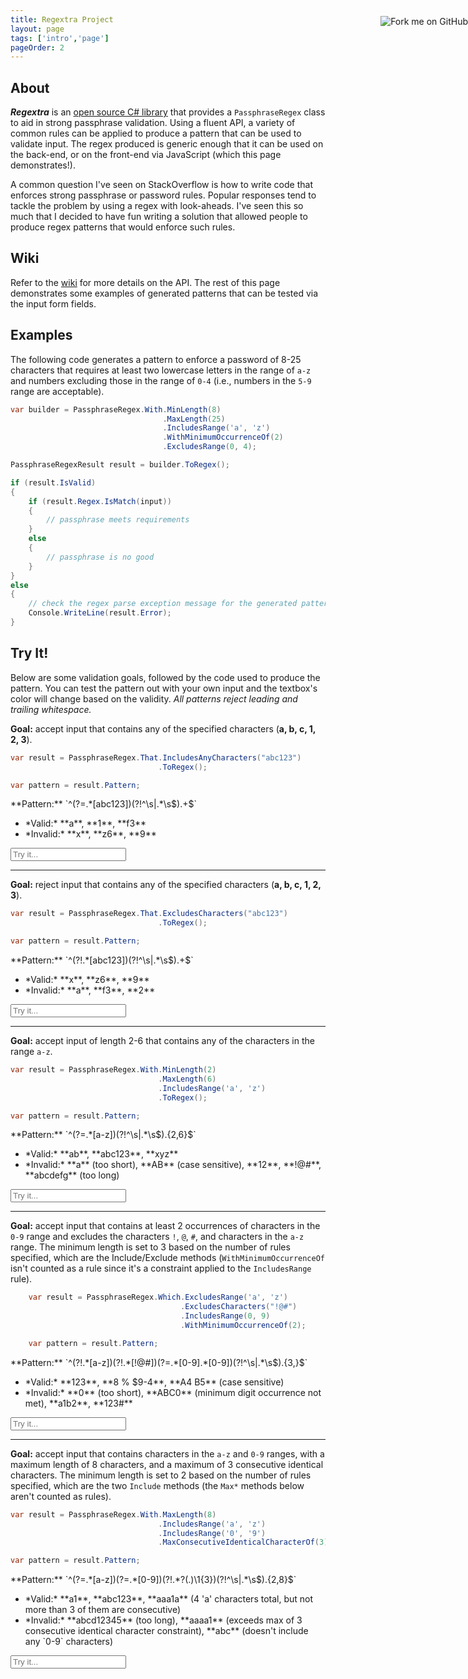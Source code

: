 ```yaml
---
title: Regextra Project
layout: page
tags: ['intro','page']
pageOrder: 2
---
```


<style>
.success {
    background-color: rgba(65, 242, 77, 0.1);
}
.error {
    background-color: rgba(198, 15, 19, 0.1);
}
</style>

<a href="https://github.com/amageed/regextra"><img style="position: absolute; top: 80px; right: 0; border: 0;" src="https://s3.amazonaws.com/github/ribbons/forkme_right_red_aa0000.png" alt="Fork me on GitHub"></a>

## About

***Regextra*** is an [open source C# library](https://github.com/amageed/regextra) that provides a `PassphraseRegex` class to aid in strong passphrase validation. Using a fluent API, a variety of common rules can be applied to produce a pattern that can be used to validate input. The regex produced is generic enough that it can be used on the back-end, or on the front-end via JavaScript (which this page demonstrates!).

A common question I've seen on StackOverflow is how to write code that enforces strong passphrase or password rules. Popular responses tend to tackle the problem by using a regex with look-aheads. I've seen this so much that I decided to have fun writing a solution that allowed people to produce regex patterns that would enforce such rules.

## Wiki

Refer to the [wiki](https://github.com/amageed/Regextra/wiki) for more details on the API. The rest of this page demonstrates some examples of generated patterns that can be tested via the input form fields.

## Examples

The following code generates a pattern to enforce a password of 8-25 characters that requires at least two lowercase letters in the range of `a-z` and numbers excluding those in the range of `0-4` (i.e., numbers in the `5-9` range are acceptable).

```cs
var builder = PassphraseRegex.With.MinLength(8)
                                  .MaxLength(25)
                                  .IncludesRange('a', 'z')
                                  .WithMinimumOccurrenceOf(2)
                                  .ExcludesRange(0, 4);

PassphraseRegexResult result = builder.ToRegex();

if (result.IsValid)
{
    if (result.Regex.IsMatch(input))
    {
        // passphrase meets requirements
    }
    else
    {
        // passphrase is no good
    }
}
else
{
    // check the regex parse exception message for the generated pattern
    Console.WriteLine(result.Error);
}
```


## Try It!

Below are some validation goals, followed by the code used to produce the pattern. You can test the pattern out with your own input and the textbox's color will change based on the validity. *All patterns reject leading and trailing whitespace.*

**Goal:** accept input that contains any of the specified characters (**a, b, c, 1, 2, 3**).

```cs
var result = PassphraseRegex.That.IncludesAnyCharacters("abc123")
                                 .ToRegex();

var pattern = result.Pattern;
```

<div class="well">
    <p>**Pattern:** `^(?=.*[abc123])(?!^\s|.*\s$).+$`</p>
    <ul>
      <li>*Valid:* **a**, **1**, **f3**</li>
      <li>*Invalid:* **x**, **z6**, **9**</li>
    </ul>
    <form class="form-group">
        <input type="text" class="form-control" placeholder="Try it..." pattern="^(?=.*[abc123])(?!^\s|.*\s$).+$">
        <p></p>
    </form>
</div>

<hr />

**Goal:** reject input that contains any of the specified characters (**a, b, c, 1, 2, 3**).

```cs
var result = PassphraseRegex.That.ExcludesCharacters("abc123")
                                 .ToRegex();

var pattern = result.Pattern;
```

<div class="well">
    <p>**Pattern:** `^(?!.*[abc123])(?!^\s|.*\s$).+$`</p>
    <ul>
      <li>*Valid:* **x**, **z6**, **9**</li>
      <li>*Invalid:* **a**, **f3**, **2**</li>
    </ul>
    <form class="form-group">
        <input type="text" class="form-control" placeholder="Try it..." pattern="^(?!.*[abc123])(?!^\s|.*\s$).+$"><p></p>
        <p></p>
    </form>
</div>

<hr />

**Goal:** accept input of length 2-6 that contains any of the characters in the range `a-z`.

```cs
var result = PassphraseRegex.With.MinLength(2)
                                 .MaxLength(6)
                                 .IncludesRange('a', 'z')
                                 .ToRegex();

var pattern = result.Pattern;
```

<div class="well">
    <p>**Pattern:** `^(?=.*[a-z])(?!^\s|.*\s$).{2,6}$`</p>
    <ul>
      <li>*Valid:* **ab**, **abc123**, **xyz**</li>
      <li>*Invalid:* **a** (too short), **AB** (case sensitive), **12**, **!@#**, **abcdefg** (too long)</li>
    </ul>
    <form class="form-group">
        <input type="text" class="form-control" placeholder="Try it..." pattern="^(?=.*[a-z])(?!^\s|.*\s$).{2,6}$">
        <p></p>
    </form>
</div>

<hr />

**Goal:** accept input that contains at least 2 occurrences of characters in the `0-9` range and excludes the characters `!`, `@`, `#`, and characters in the `a-z` range. The minimum length is set to 3 based on the number of rules specified, which are the Include/Exclude methods (`WithMinimumOccurrenceOf` isn't counted as a rule since it's a constraint applied to the `IncludesRange` rule).

```cs
    var result = PassphraseRegex.Which.ExcludesRange('a', 'z')
                                      .ExcludesCharacters("!@#")
                                      .IncludesRange(0, 9)
                                      .WithMinimumOccurrenceOf(2);

    var pattern = result.Pattern;
```

<div class="well">
    <p>**Pattern:** `^(?!.*[a-z])(?!.*[!@#])(?=.*[0-9].*[0-9])(?!^\s|.*\s$).{3,}$`</p>
    <ul>
      <li>*Valid:* **123**, **8 % $9-4**, **A4 B5** (case sensitive)</li>
      <li>*Invalid:* **0** (too short), **ABC0** (minimum digit occurrence not met), **a1b2**, **123#**</li>
    </ul>
    <form class="form-group">
        <input type="text" class="form-control" placeholder="Try it..." pattern="^(?!.*[a-z])(?!.*[!@#])(?=.*[0-9].*[0-9])(?!^\s|.*\s$).{3,}$">
        <p></p>
    </form>
</div>

<hr />

**Goal:** accept input that contains characters in the `a-z` and `0-9` ranges, with a maximum length of 8 characters, and a maximum of 3 consecutive identical characters. The minimum length is set to 2 based on the number of rules specified, which are the two `Include` methods (the `Max*` methods below aren't counted as rules).</p>

```cs
var result = PassphraseRegex.With.MaxLength(8)
                                 .IncludesRange('a', 'z')
                                 .IncludesRange('0', '9')
                                 .MaxConsecutiveIdenticalCharacterOf(3);

var pattern = result.Pattern;
```

<div class="well">
    <p>**Pattern:** `^(?=.*[a-z])(?=.*[0-9])(?!.*?(.)\1{3})(?!^\s|.*\s$).{2,8}$`</p>
    <ul>
      <li>*Valid:* **a1**, **abc123**, **aaa1a** (4 'a' characters total, but not more than 3 of them are consecutive)</li>
      <li>*Invalid:* **abcd12345** (too long), **aaaa1** (exceeds max of 3 consecutive identical character constraint), **abc** (doesn't include any `0-9` characters)</li>
    </ul>
    <form class="form-group">
        <input type="text" class="form-control" placeholder="Try it..." pattern="^(?=.*[a-z])(?=.*[0-9])(?!.*?(.)\1{3})(?!^\s|.*\s$).{2,8}$">
        <p></p>
    </form>
</div>

<script type="text/javascript">
    setTimeout(function() {
        $('form').submit(function(event) {
            event.preventDefault();
        });
        $('form > input').keyup(function() {
            var el = $(this);
            var re = new RegExp(el.attr('pattern'));
            var isValid = re.test(el.val());
            el.removeClass('error success')
              .addClass(isValid ? 'success' : 'error')
              .parent()
              .removeClass('has-error has-success')
              .addClass(isValid ? 'has-success' : 'has-error');
            el.next().text('Characters: ' + el.val().length);
        });
    }, 1500);
</script>
